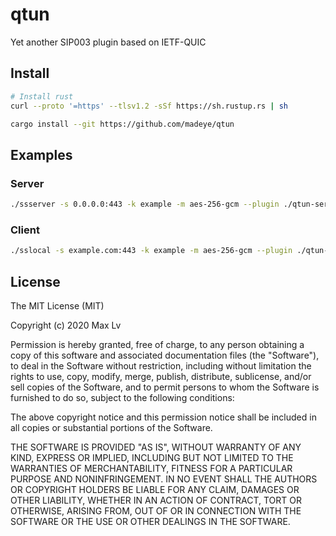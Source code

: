 # qtun

Yet another SIP003 plugin based on IETF-QUIC

## Install

```bash
# Install rust
curl --proto '=https' --tlsv1.2 -sSf https://sh.rustup.rs | sh

cargo install --git https://github.com/madeye/qtun
```

## Examples

### Server

```bash
./ssserver -s 0.0.0.0:443 -k example -m aes-256-gcm --plugin ./qtun-server --plugin-opts "acme_host=example.com"
```

### Client

```bash
./sslocal -s example.com:443 -k example -m aes-256-gcm --plugin ./qtun-client --plugin-opts "host=example.com"
```

## License

The MIT License (MIT)

Copyright (c) 2020 Max Lv

Permission is hereby granted, free of charge, to any person obtaining a copy of this software and associated
documentation files (the "Software"), to deal in the Software without restriction, including without limitation the
rights to use, copy, modify, merge, publish, distribute, sublicense, and/or sell copies of the Software, and to
permit persons to whom the Software is furnished to do so, subject to the following conditions:

The above copyright notice and this permission notice shall be included in all copies or substantial portions of the
Software.

THE SOFTWARE IS PROVIDED "AS IS", WITHOUT WARRANTY OF ANY KIND, EXPRESS OR IMPLIED, INCLUDING BUT NOT LIMITED TO THE
WARRANTIES OF MERCHANTABILITY, FITNESS FOR A PARTICULAR PURPOSE AND NONINFRINGEMENT. IN NO EVENT SHALL THE AUTHORS
OR COPYRIGHT HOLDERS BE LIABLE FOR ANY CLAIM, DAMAGES OR OTHER LIABILITY, WHETHER IN AN ACTION OF CONTRACT, TORT OR
OTHERWISE, ARISING FROM, OUT OF OR IN CONNECTION WITH THE SOFTWARE OR THE USE OR OTHER DEALINGS IN THE SOFTWARE.
